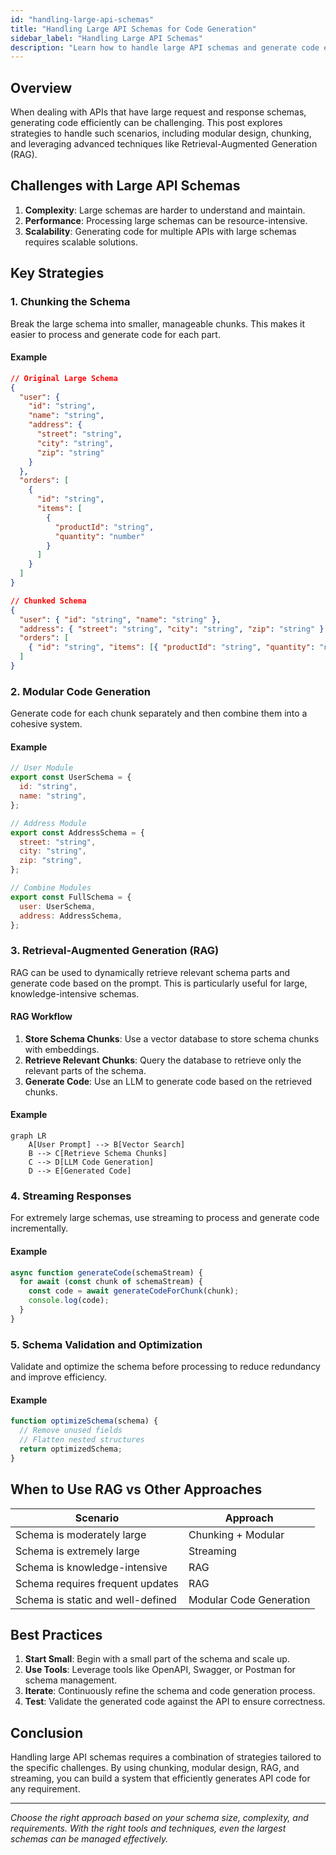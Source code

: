 ```yaml
---
id: "handling-large-api-schemas"
title: "Handling Large API Schemas for Code Generation"
sidebar_label: "Handling Large API Schemas"
description: "Learn how to handle large API schemas and generate code efficiently using modular approaches and advanced techniques."
---
```


## Overview

When dealing with APIs that have large request and response schemas, generating code efficiently can be challenging. This post explores strategies to handle such scenarios, including modular design, chunking, and leveraging advanced techniques like Retrieval-Augmented Generation (RAG).

## Challenges with Large API Schemas

1. **Complexity**: Large schemas are harder to understand and maintain.
2. **Performance**: Processing large schemas can be resource-intensive.
3. **Scalability**: Generating code for multiple APIs with large schemas requires scalable solutions.

## Key Strategies

### 1. Chunking the Schema

Break the large schema into smaller, manageable chunks. This makes it easier to process and generate code for each part.

#### Example

```json
// Original Large Schema
{
  "user": {
    "id": "string",
    "name": "string",
    "address": {
      "street": "string",
      "city": "string",
      "zip": "string"
    }
  },
  "orders": [
    {
      "id": "string",
      "items": [
        {
          "productId": "string",
          "quantity": "number"
        }
      ]
    }
  ]
}

// Chunked Schema
{
  "user": { "id": "string", "name": "string" },
  "address": { "street": "string", "city": "string", "zip": "string" },
  "orders": [
    { "id": "string", "items": [{ "productId": "string", "quantity": "number" }] }
  ]
}
```

### 2. Modular Code Generation

Generate code for each chunk separately and then combine them into a cohesive system.

#### Example

```javascript
// User Module
export const UserSchema = {
  id: "string",
  name: "string",
};

// Address Module
export const AddressSchema = {
  street: "string",
  city: "string",
  zip: "string",
};

// Combine Modules
export const FullSchema = {
  user: UserSchema,
  address: AddressSchema,
};
```

### 3. Retrieval-Augmented Generation (RAG)

RAG can be used to dynamically retrieve relevant schema parts and generate code based on the prompt. This is particularly useful for large, knowledge-intensive schemas.

#### RAG Workflow

1. **Store Schema Chunks**: Use a vector database to store schema chunks with embeddings.
2. **Retrieve Relevant Chunks**: Query the database to retrieve only the relevant parts of the schema.
3. **Generate Code**: Use an LLM to generate code based on the retrieved chunks.

#### Example

```mermaid
graph LR
    A[User Prompt] --> B[Vector Search]
    B --> C[Retrieve Schema Chunks]
    C --> D[LLM Code Generation]
    D --> E[Generated Code]
```

### 4. Streaming Responses

For extremely large schemas, use streaming to process and generate code incrementally.

#### Example

```javascript
async function generateCode(schemaStream) {
  for await (const chunk of schemaStream) {
    const code = await generateCodeForChunk(chunk);
    console.log(code);
  }
}
```

### 5. Schema Validation and Optimization

Validate and optimize the schema before processing to reduce redundancy and improve efficiency.

#### Example

```javascript
function optimizeSchema(schema) {
  // Remove unused fields
  // Flatten nested structures
  return optimizedSchema;
}
```

## When to Use RAG vs Other Approaches

| **Scenario**                      | **Approach**            |
| --------------------------------- | ----------------------- |
| Schema is moderately large        | Chunking + Modular      |
| Schema is extremely large         | Streaming               |
| Schema is knowledge-intensive     | RAG                     |
| Schema requires frequent updates  | RAG                     |
| Schema is static and well-defined | Modular Code Generation |

## Best Practices

1. **Start Small**: Begin with a small part of the schema and scale up.
2. **Use Tools**: Leverage tools like OpenAPI, Swagger, or Postman for schema management.
3. **Iterate**: Continuously refine the schema and code generation process.
4. **Test**: Validate the generated code against the API to ensure correctness.

## Conclusion

Handling large API schemas requires a combination of strategies tailored to the specific challenges. By using chunking, modular design, RAG, and streaming, you can build a system that efficiently generates API code for any requirement.

---

_Choose the right approach based on your schema size, complexity, and requirements. With the right tools and techniques, even the largest schemas can be managed effectively._
